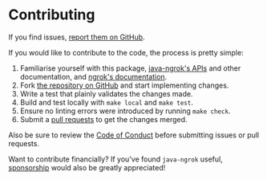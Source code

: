Contributing
============

If you find issues, [report them on GitHub](https://github.com/alexdlaird/java-ngrok/issues).

If you would like to contribute to the code, the process is pretty simple:

1. Familiarise yourself with this package, [java-ngrok's APIs](https://javadoc.io/doc/com.github.alexdlaird/java-ngrok)
   and other documentation, and [ngrok's documentation](https://ngrok.com/docs).
2. Fork [the repository on GitHub](https://github.com/alexdlaird/java-ngrok) and start implementing changes.
3. Write a test that plainly validates the changes made.
4. Build and test locally with ``make local`` and ``make test``.
5. Ensure no linting errors were introduced by running ``make check``.
6. Submit a [pull requests](https://help.github.com/en/articles/creating-a-pull-request-from-a-fork) to get the changes
   merged.

Also be sure to review the [Code of Conduct](https://github.com/alexdlaird/java-ngrok/blob/main/CODE_OF_CONDUCT.md)
before
submitting issues or pull requests.

Want to contribute financially? If you've found `java-ngrok`
useful, [sponsorship](https://github.com/sponsors/alexdlaird)
would also be greatly appreciated!
